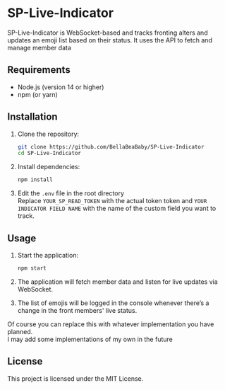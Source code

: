 # SP-Live-Indicator

SP-Live-Indicator is WebSocket-based and tracks fronting alters and updates an emoji list based on their status. It uses the API to fetch and manage member data

## Requirements

- Node.js (version 14 or higher)
- npm (or yarn)

## Installation

1. Clone the repository:

   ```bash
   git clone https://github.com/BellaBeaBaby/SP-Live-Indicator
   cd SP-Live-Indicator
   ```

2. Install dependencies:

   ```bash
   npm install
   ```

3. Edit the `.env` file in the root directory\
 Replace `YOUR_SP_READ_TOKEN` with the actual token token and `YOUR INDICATOR FIELD NAME` with the name of the custom field you want to track.

## Usage

1. Start the application:

   ```bash
   npm start
   ```

2. The application will fetch member data and listen for live updates via WebSocket. 
3. The list of emojis will be logged in the console whenever there’s a change in the front members' live status. 

Of course you can replace this with whatever implementation you have planned.\
I may add some implementations of my own in the future

## License

This project is licensed under the MIT License.
